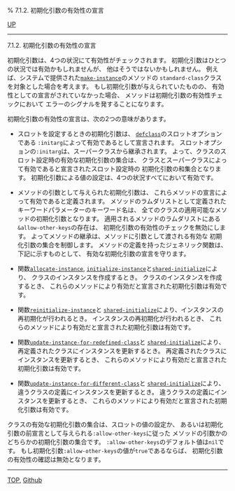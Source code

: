 % 7.1.2. 初期化引数の有効性の宣言

[UP](7.1.html)  

---

7.1.2. 初期化引数の有効性の宣言


初期化引数は、4つの状況にて有効性がチェックされます。
初期化引数はひとつの状況では有効かもしれませんが、
他はそうではないかもしれません。
例えば、システムで提供された[`make-instance`](7.7.make-instance.html)のメソッドの
`standard-class`クラスを対象とした場合を考えます。
もし初期化引数が与えられていたものの、
有効性としての宣言がされていなかった場合、
メソッドは初期化引数の有効性チェックにおいて
エラーのシグナルを発することになります。

初期化引数の有効性の宣言は、次の2つの意味があります。

- スロットを設定するときの初期化引数は、
[`defclass`](7.7.defclass.html)のスロットオプションである
`:initarg`によって有効であるとして宣言されます。
スロットオプションの`:initarg`は、スーパークラスから継承されます。
よって、クラスのスロット設定時の有効な初期化引数の集合は、
クラスとスーパークラスによって有効であると宣言されたスロット設定時の
初期化引数の和集合となります。
初期化引数による値の設定は、4つの状況すべてにおいて有効です。

- メソッドの引数として与えられた初期化引数は、
これらメソッドの宣言によって有効であると定義されます。
メソッドのラムダリストとして定義されたキーワードパラメーターのキーワード名は、
全てのクラスの適用可能なメソッドの初期化引数となります。
適用されるメソッドのラムダリストにある`&allow-other-keys`の存在は、
初期化引数の有効性のチェックを無効にします。
よってメソッドの継承は、メソッドに引数として渡される有効な
初期化引数の集合を制御します。
メソッドの定義を持ったジェネリック関数は、下記に示すものとして、
有効な初期化引数の宣言を守ります。

- 関数[`allocate-instance`](7.7.allocate-instance.html),
[`initialize-instance`](7.7.initialize-instance.html)と[`shared-initialize`](7.7.shared-initialize.html)により、
クラスのインスタンスを作成するとき。
クラスのインスタンスを作成するとき、
これらのメソッドにより有効だと宣言された初期化引数は有効です。

- 関数[`reinitialize-instance`](7.7.reinitialize-instance.html)と
[`shared-initialize`](7.7.shared-initialize.html)により、インスタンスの再初期化が行われるとき。
インスタンスの再初期化が行われるとき、
これらのメソッドにより有効だと宣言された初期化引数は有効です。

- 関数[`update-instance-for-redefined-class`](7.7.update-instance-for-redefined-class.html)と
[`shared-initialize`](7.7.shared-initialize.html)により、
再定義されたクラスにインスタンスを更新するとき。
再定義されたクラスにインスタンスを更新するとき、
これらのメソッドにより有効だと宣言された初期化引数は有効です。

- 関数[`update-instance-for-different-class`](7.7.update-instance-for-different-class.html)と
[`shared-initialize`](7.7.shared-initialize.html)により、
違うクラスの定義にインスタンスを更新するとき。
違うクラスの定義にインスタンスを更新するとき、
これらのメソッドにより有効だと宣言された初期化引数は有効です。

クラスの有効な初期化引数の集合は、スロットの値の設定か、
あるいは初期化引数の前宣言として与えられる`:allow-other-keys`に従った
メソッドの引数かのどちらかの初期化引数の集合です。
`:allow-other-keys`のデフォルト値は`nil`です。
もし初期化引数`:allow-other-keys`の値が`true`であるならば、
初期化引数の有効性の確認は無効となります。


---
[TOP](index.html),  [Github](https://github.com/nptcl/npt-japanese)

